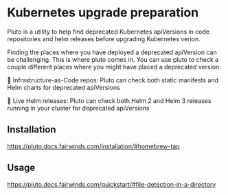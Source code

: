 # Kubernetes upgrade preparation

Pluto is a utility to help find deprecated Kubernetes apiVersions in code repositories and helm releases before upgrading Kubernetes verion.

Finding the places where you have deployed a deprecated apiVersion can be challenging. This is where pluto comes in. You can use pluto to check a couple different places where you might have placed a deprecated version:

📍 Infrastructure-as-Code repos: Pluto can check both static manifests and Helm charts for deprecated apiVersions

📍 Live Helm releases: Pluto can check both Helm 2 and Helm 3 releases running in your cluster for deprecated apiVersions

## Installation

<https://pluto.docs.fairwinds.com/installation/#homebrew-tap>

## Usage

<https://pluto.docs.fairwinds.com/quickstart/#file-detection-in-a-directory>
